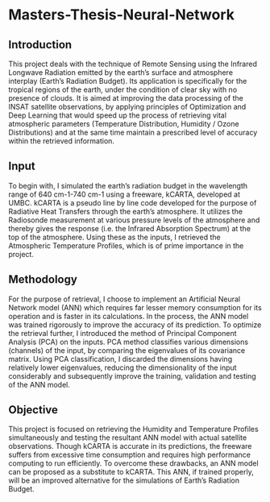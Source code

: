 # Masters-Thesis-Neural-Network

## Introduction
This project deals with the technique of Remote Sensing using the Infrared Longwave Radiation emitted by the earth’s surface and atmosphere interplay (Earth’s Radiation Budget). Its application is specifically for the tropical regions of the earth, under the condition of clear sky with no presence of clouds. It is aimed at improving the data processing of the INSAT satellite observations, by applying principles of Optimization and Deep Learning that would speed up the process of retrieving vital
atmospheric parameters (Temperature Distribution, Humidity / Ozone Distributions) and at the same
time maintain a prescribed level of accuracy within the retrieved information.

## Input 
To begin with, I simulated the earth’s radiation budget in the wavelength range of 640 cm-1-740 cm-1 using a
freeware, kCARTA, developed at UMBC. kCARTA is a pseudo line by line code developed for the purpose
of Radiative Heat Transfers through the earth’s atmosphere. It utilizes the Radiosonde measurement at
various pressure levels of the atmosphere and thereby gives the response (i.e. the Infrared Absorption
Spectrum) at the top of the atmosphere. Using these as the inputs, I retrieved the Atmospheric Temperature
Profiles, which is of prime importance in the project.

## Methodology
For the purpose of retrieval, I choose to implement an Artificial Neural Network model (ANN) which
requires far lesser memory consumption for its operation and is faster in its calculations. In the process, the
ANN model was trained rigorously to improve the accuracy of its prediction. To optimize the retrieval
further, I introduced the method of Principal Component Analysis (PCA) on the inputs. PCA method
classifies various dimensions (channels) of the input, by comparing the eigenvalues of its covariance matrix.
Using PCA classification, I discarded the dimensions having relatively lower eigenvalues, reducing the
dimensionality of the input considerably and subsequently improve the training, validation and testing of the
ANN model.

## Objective
This project is focused on retrieving the Humidity and Temperature Profiles simultaneously and testing
the resultant ANN model with actual satellite observations. Though kCARTA is accurate in its predictions, the freeware suffers from excessive time consumption and
requires high performance computing to run efficiently. To overcome these drawbacks, an ANN model can
be proposed as a substitute to kCARTA. This ANN, if trained properly, will be an improved alternative for
the simulations of Earth’s Radiation Budget.

